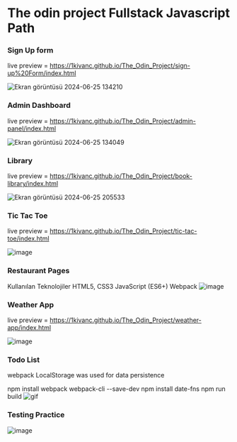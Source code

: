 # The odin project Fullstack Javascript Path

### Sign Up form 
live preview = https://1kivanc.github.io/The_Odin_Project/sign-up%20Form/index.html

![Ekran görüntüsü 2024-06-25 134210](https://github.com/1kivanc/The_Odin_Project/assets/87445533/7fcae8a8-c4a6-4735-bdcf-62329fb6e598)

### Admin Dashboard 
live preview = https://1kivanc.github.io/The_Odin_Project/admin-panel/index.html

![Ekran görüntüsü 2024-06-25 134049](https://github.com/1kivanc/The_Odin_Project/assets/87445533/cb562320-d89e-4428-879c-381f3f7e8ee4)

### Library 
live preview = https://1kivanc.github.io/The_Odin_Project/book-library/index.html

![Ekran görüntüsü 2024-06-25 205533](https://github.com/1kivanc/The_Odin_Project/assets/87445533/9585539c-f561-4f8c-8a1e-a9e6a267ef1e)

### Tic Tac Toe
live preview = https://1kivanc.github.io/The_Odin_Project/tic-tac-toe/index.html

![image](https://github.com/1kivanc/The_Odin_Project/assets/87445533/1129375b-556c-4ade-8080-34986fd0a693)

### Restaurant Pages
Kullanılan Teknolojiler
HTML5, CSS3
JavaScript (ES6+)
Webpack
![image](https://github.com/1kivanc/The_Odin_Project/assets/87445533/08b8c7af-404f-4e57-b22f-d61c55321460)

### Weather App
live preview = https://1kivanc.github.io/The_Odin_Project/weather-app/index.html

![image](https://github.com/1kivanc/The_Odin_Project/assets/87445533/34345c91-8d39-452a-8f56-38599238cd65)

### Todo List

webpack
LocalStorage was used for data persistence

npm install webpack webpack-cli --save-dev
npm install date-fns
npm run build
![gif](https://github.com/1kivanc/The_Odin_Project/assets/87445533/672b1eb4-0a91-4cdf-8f9f-978dd1fe9148)

### Testing Practice

![image](https://github.com/1kivanc/The_Odin_Project/assets/87445533/be85bfb9-f3ee-4962-9911-567b54e718b7)


